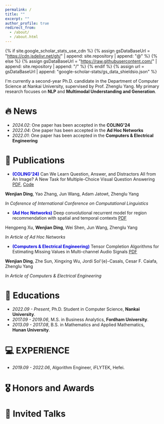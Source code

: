 ```yaml
---
permalink: /
title: ""
excerpt: ""
author_profile: true
redirect_from: 
  - /about/
  - /about.html
---
```


{% if site.google_scholar_stats_use_cdn %}
{% assign gsDataBaseUrl = "https://cdn.jsdelivr.net/gh/" | append: site.repository | append: "@" %}
{% else %}
{% assign gsDataBaseUrl = "https://raw.githubusercontent.com/" | append: site.repository | append: "/" %}
{% endif %}
{% assign url = gsDataBaseUrl | append: "google-scholar-stats/gs_data_shieldsio.json" %}

<span class='anchor' id='about-me'></span>

I'm currently a second-year Ph.D. candidate in the Department of Computer Science at Nankai University, supervised by Prof. Zhenglu Yang.
My primary research focuses on **NLP** and **Multimodal Understanding and Generation**. 

# 🔥 News
- *2024.02*: One paper has been accepted in the **COLING'24** 
- *2022.04*: One paper has been accepted in the **Ad Hoc Networks** 
- *2022.01*: One paper has been accepted in the **Computers & Electrical Engineering** 

# 📝 Publications

- **<font color="#0000dd">(COLING'24)</font>** Can We Learn Question, Answer, and Distractors All from An
Image? A New Task for Multiple-Choice Visual Question Answering [PDF](https://github.com), [Code](https://github.com)

**Wenjian Ding**, Yao Zhang, Jun Wang, Adam Jatowt, Zhenglu Yang

*In Coference of International Conference on Computational Linguistics*

- **<font color="#0000dd">(Ad Hoc Networks)</font>** Deep convolutional recurrent model for region recommendation with 
spatial and temporal contexts [PDF](https://github.com)

Hengpeng Xu, **Wenjian Ding**, Wei Shen, Jun Wang, Zhenglu Yang

*In Article of Ad Hoc Networks*

- **<font color="#0000dd">(Computers & Electrical Engineering)</font>** Tensor Completion Algorithms for Estimating
Missing Values in Multi-channel Audio Signals [PDF](https://github.com)

**Wenjian Ding**, Zhe Sun, Xingxing Wu, Jordi Sol\'{e}-Casals, Cesar F. Caiafa, Zhenglu Yang

*In Article of Computers & Electrical Engineering*

# 📖 Educations
- *2022.09 - Present*, Ph.D. Student in Computer Science, **Nankai University**.
- *2017.09 - 2019.06*, M.S. in Business Analytics, **Fordham University**. 
- *2013.09 - 2017.08*, B.S. in Mathematics and Applied Mathematics, **Hunan University**. 

# 💻 EXPERIENCE
- *2019.09 - 2022.06*, Algorithm Engineer, iFLYTEK, Hefei.

# 🎖 Honors and Awards

# 💬 Invited Talks

